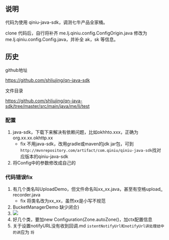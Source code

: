## 说明

代码为使用 qiniu-java-sdk，调测七牛产品全家桶。

clone 代码后，自行将补齐 me.lj.qiniu.config.ConfigOrigin.java 修改为 me.lj.qiniu.config.Config.java，并补全 ak，sk 等信息。

## 历史

github地址

https://github.com/shliujing/qn-java-sdk

文件目录

https://github.com/shliujing/qn-java-sdk/tree/master/src/main/java/me/lj/test

### 配置

1. java-sdk，下载下来解决有依赖问题，比如okhhto.xxx，正确为org.xx.xx.okhttp.xx
    - fix 不用java-sdk，改用gradle或maven的jdk jar包，可到`http://mvnrepository.com/artifact/com.qiniu/qiniu-java-sdk`找对应版本的qiniu-java-sdk
2. 将Config中的参数修改成自己的


### 代码错误fix

1. 有几个类名叫UploadDemo，但文件命名叫xx_xx.java，甚至有空格upload_ recorder.java
    - fix 将类名改为xx_xx，虽然xx是小写不规范
2. BucketManagerDemo 缺少闭合}
3. ![](http://img-lj.oss-cn-hangzhou.aliyuncs.com/18-4-27/19183301.jpg)
4. 好几个类，要加new Configuration(Zone.autoZone()，加ctx配置信息
5. 关于设置notifyURL没有收到回调.md `istentNotifyUrl和notifyUrl讲处理结中的讲`应为 `将`

